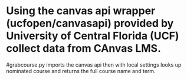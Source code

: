 # Using the canvas api wrapper (ucfopen/canvasapi) provided by University of Central Florida (UCF) collect data from CAnvas LMS.
#grabcourse.py imports the canvas api then with local settings looks up nominated course and returns the full course name and term.
